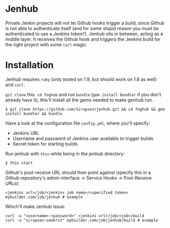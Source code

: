 # Jenhub

Private Jenkin projects will not let Github hooks trigger a build, since Github is not able to authenticate itself (and for some stupid reason you must be authenticated to use a Jenkins token?). Jenhub sits in between, acting as a middle layer. It receives the Github hook and triggers the Jenkins build for the right project with some `curl` magic.

# Installation

Jenhub requires `ruby` (only tested on 1.9, but should work on 1.8 as well) and `curl`.

`git clone` this. `cd foghub` and run `bundle` (`gem install bundler` if you don't already have it), this'll install all the gems needed to make genhub run.

    $ git clone https://github.com/Sirupsen/jenhub.git && cd foghub && gem install bundler && bundle

Have a look at the configuration file `config.yml`, where you'll specify:

* Jenkins URL
* Username and password of Jenkins user available to trigger builds
* Secret token for starting builds

Run jenhub with `thin` while being in the jenhub directory:

    $ thin start

Github's post-receive URL should then point against (specify this in a Github repository's admin interface -> Service Hooks -> Post-Receive URLs):

    <jenkins url>/job/<jenkins job name>/<specified token>
    mybuilder.com/job/jenhub # example

Which'll make Jenhub issue:

    curl -u "<username>:<password>" <jenkins url>/job/<job>/build
    curl -u "sirupsen:seekrit" mybuilder.com/job/jenhub/build # example
